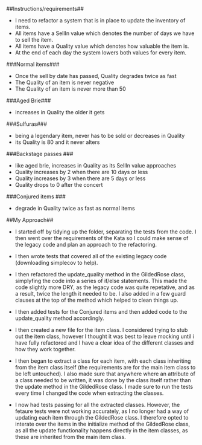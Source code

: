 
##Instructions/requirements##

* I need to refactor a system that is in place to update the inventory of items.
* All items have a SellIn value which denotes the number of days we have to sell the item.
* All items have a Quality value which denotes how valuable the item is.
* At the end of each day the system lowers both values for every item.

###Normal items###

* Once the sell by date has passed, Quality degrades twice as fast
* The Quality of an item is never negative
* The Quality of an item is never more than 50

###Aged Brie###
* increases in Quality the older it gets

###Sulfuras###
* being a legendary item, never has to be sold or decreases in Quality
* its Quality is 80 and it never alters

###Backstage passes ###
* like aged brie, increases in Quality as its SellIn value approaches
* Quality increases by 2 when there are 10 days or less
* Quality increases by 3 when there are 5 days or less
* Quality drops to 0 after the concert

###Conjured items ###
* degrade in Quality twice as fast as normal items


##My Approach##

* I started off by tidying up the folder, separating the tests from the code. I then went over the requirements of the Kata so I could make sense of the legacy code and plan an approach to the refactoring.

* I then wrote tests that covered all of the existing legacy code (downloading simplecov to help).

* I then refactored the update_quality method in the GildedRose class, simplyfing the code into a series of if/else statements. This made the code slightly more DRY, as the legacy code was quite repetative, and as a result, twice the length it needed to be. I also added in a few guard clauses at the top of the method which helped to clean things up.

* I then added tests for the Conjured items and then added code to the update_quality method accordingly.

* I then created a new file for the item class. I considered trying to stub out the item class, however I thought it was best to leave mocking until i have fully refactored and I have a clear idea of the different classes and how they work together.
<!-- (the attr of a class should only be written by the owner of that class. If you want to update an attr of a class instance variable, send a request to that class, rather than updating the attr in a different class (i.e. dont have ite,.sell_in in the update method, rather call a method e.g. depreciate, which execites a method in the item class that updates (or if im not allowed to add code to item, another item class that inherits from the main item class)) ) -->

 * I then began to extract a class for each item, with each class inheriting from the item class itself (the requirements are for the main item class to be left untouched). I also made sure that anywhere where an attribute of a class needed to be written, it was done by the class itself rather than the update method in the GildedRose class. I made sure to run the tests every time I changed the code when extracting the classes.

 * I now had tests passing for all the extracted classes. However, the fetaure tests were not working accurately, as I no longer had a way of updating each item through the GildedRose class. I therefore opted to interate over the items in the initialize method of the GildedRose class, as all the update functionality happens directly in the item classes, as these are inherited from the main item class. 
